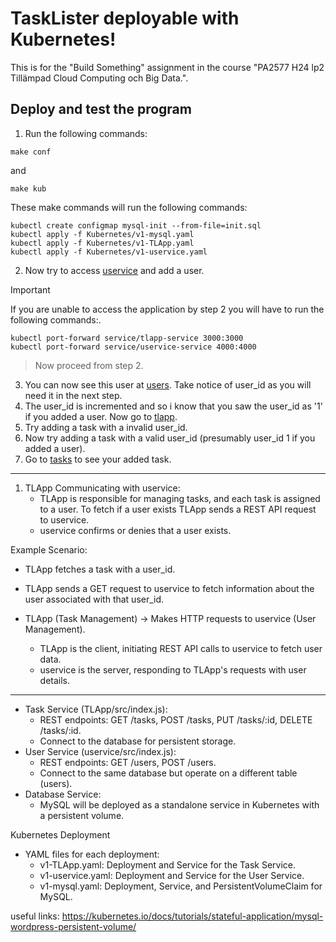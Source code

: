 # TaskLister deployable with Kubernetes!
This is for the "Build Something" assignment in the course "PA2577 H24 lp2 Tillämpad Cloud Computing och Big Data.".
## Deploy and test the program
1. Run the following commands:
```
make conf
```
and
```
make kub
```
These make commands will run the following commands:
```
kubectl create configmap mysql-init --from-file=init.sql
kubectl apply -f Kubernetes/v1-mysql.yaml
kubectl apply -f Kubernetes/v1-TLApp.yaml
kubectl apply -f Kubernetes/v1-uservice.yaml
```
2. Now try to access [uservice](http://localhost:4000) and add a user.
> [!IMPORTANT]
> If you are unable to access the application by step 2 you will have to run the following commands:.
```
kubectl port-forward service/tlapp-service 3000:3000
kubectl port-forward service/uservice-service 4000:4000
```
> Now proceed from step 2.
3. You can now see this user at [users](http://localhost:4000/users). Take notice of user_id as you will need it in the next step.
4. The user_id is incremented and so i know that you saw the user_id as '1' if you added a user. Now go to [tlapp](http://localhost:3000).
5. Try adding a task with a invalid user_id. 
6. Now try adding a task with a valid user_id (presumably user_id 1 if you added a user).
7. Go to [tasks](http://localhost:3000/Tasks) to see your added task.

-----------------------------------------------------------------------------

1. TLApp Communicating with uservice:
    * TLApp is responsible for managing tasks, and each task is assigned to a user. To fetch if a user exists TLApp sends a REST API request to uservice.
    * uservice confirms or denies that a user exists.

Example Scenario:
* TLApp fetches a task with a user_id.
* TLApp sends a GET request to uservice to fetch information about the user associated with that user_id.

* TLApp (Task Management) → Makes HTTP requests to uservice (User Management).
    * TLApp is the client, initiating REST API calls to uservice to fetch user data.
    * uservice is the server, responding to TLApp's requests with user details.
-----------------------------------------------------------------------------
* Task Service (TLApp/src/index.js):
    * REST endpoints: GET /tasks, POST /tasks, PUT /tasks/:id, DELETE /tasks/:id.
    * Connect to the database for persistent storage.
* User Service (uservice/src/index.js):
    * REST endpoints: GET /users, POST /users.
    * Connect to the same database but operate on a different table (users).
*   Database Service:
    * MySQL will be deployed as a standalone service in Kubernetes with a persistent volume.

Kubernetes Deployment
* YAML files for each deployment:
    * v1-TLApp.yaml: Deployment and Service for the Task Service.
    * v1-uservice.yaml: Deployment and Service for the User Service.
    * v1-mysql.yaml: Deployment, Service, and PersistentVolumeClaim for MySQL.

useful links:
https://kubernetes.io/docs/tutorials/stateful-application/mysql-wordpress-persistent-volume/
